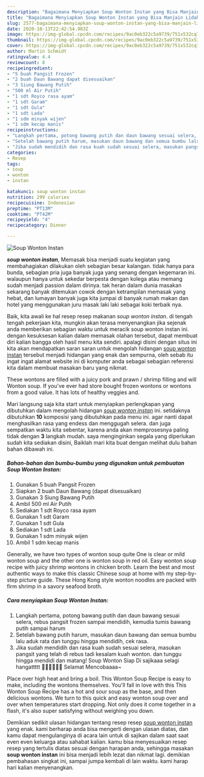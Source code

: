 ```yaml
---
description: "Bagaimana Menyiapkan Soup Wonton Instan yang Bisa Manjain Lidah"
title: "Bagaimana Menyiapkan Soup Wonton Instan yang Bisa Manjain Lidah"
slug: 2577-bagaimana-menyiapkan-soup-wonton-instan-yang-bisa-manjain-lidah
date: 2020-10-13T22:42:54.983Z
image: https://img-global.cpcdn.com/recipes/9ac0eb322c5a9739/751x532cq70/soup-wonton-instan-foto-resep-utama.jpg
thumbnail: https://img-global.cpcdn.com/recipes/9ac0eb322c5a9739/751x532cq70/soup-wonton-instan-foto-resep-utama.jpg
cover: https://img-global.cpcdn.com/recipes/9ac0eb322c5a9739/751x532cq70/soup-wonton-instan-foto-resep-utama.jpg
author: Martin Schmidt
ratingvalue: 4.4
reviewcount: 8
recipeingredient:
- "5 buah Pangsit Frozen"
- "2 buah Daun Bawang dapat disesuaikan"
- "3 Siung Bawang Putih"
- "500 ml Air Putih"
- "1 sdt Royco rasa ayam"
- "1 sdt Garam"
- "1 sdt Gula"
- "1 sdt Lada"
- "1 sdm minyak wijen"
- "1 sdm kecap manis"
recipeinstructions:
- "Langkah pertama, potong bawang putih dan daun bawang sesuai selera, rebus pangsit frozen sampai mendidih, kemudia tumis bawang putih sampai harum"
- "Setelah bawang putih harum, masukan daun bawang dan semua bumbu lalu aduk rata dan tunggu hingga mendidih, cek rasa."
- "Jika sudah mendidih dan rasa kuah sudah sesuai selera, masukan pangsit yang telah di rebus tadi kesalam kuah wonton. dan tunggu hingga mendidi dan matang! Soup Wonton Siap Di sajikaaa selagi hangattttt 👩🏻‍🍳👍🏻💕 Selamat Mencobaaaa~"
categories:
- Resep
tags:
- soup
- wonton
- instan

katakunci: soup wonton instan 
nutrition: 299 calories
recipecuisine: Indonesian
preptime: "PT13M"
cooktime: "PT42M"
recipeyield: "4"
recipecategory: Dinner

---
```



![Soup Wonton Instan](https://img-global.cpcdn.com/recipes/9ac0eb322c5a9739/751x532cq70/soup-wonton-instan-foto-resep-utama.jpg)

<b><i>soup wonton instan</i></b>, Memasak bisa menjadi suatu kegiatan yang membahagiakan dilakukan oleh sebagian besar kalangan. tidak hanya para bunda, sebagian pria juga banyak juga yang senang dengan kegemaran ini. walaupun hanya untuk sekedar berpesta dengan kolega atau memang sudah menjadi passion dalam dirinya. tak heran dalam dunia masakan sekarang banyak ditemukan cowok dengan ketrampilan memasak yang hebat, dan lumayan banyak juga kita jumpai di banyak rumah makan dan hotel yang menggunakan juru masak laki laki sebagai koki terbaik nya.

Baik, kita awali ke hal resep resep makanan <i>soup wonton instan</i>. di tengah tengah pekerjaan kita, mungkin akan terasa menyenangkan jika sejenak anda memberikan sebagian waktu untuk meracik soup wonton instan ini. dengan kesuksesan kalian dalam memasak olahan tersebut, dapat membuat diri kalian bangga oleh hasil menu kita sendiri. apalagi disini dengan situs ini kita akan mendapatkan saran saran untuk mengolah hidangan <u>soup wonton instan</u> tersebut menjadi hidangan yang enak dan sempurna, oleh sebab itu ingat ingat alamat website ini di komputer anda sebagai sebagian referensi kita dalam membuat masakan baru yang nikmat.

These wontons are filled with a juicy pork and prawn / shrimp filling and will Wonton soup. If you&#39;ve ever had store bought frozen wontons or wontons from a good value. It has lots of healthy veggies and.


Mari langsung saja kita start untuk menyiapkan perlengkapan yang dibutuhkan dalam mengolah hidangan <u><i>soup wonton instan</i></u> ini. setidaknya dibutuhkan <b>10</b> komposisi yang dibutuhkan pada menu ini. agar nanti dapat menghasilkan rasa yang endess dan menggugah selera. dan juga sempatkan waktu kita sebentar, karena anda akan memprosesnya paling tidak dengan <b>3</b> langkah mudah. saya menginginkan segala yang diperlukan sudah kita sediakan disini, Baiklah mari kita buat dengan melihat dulu bahan bahan dibawah ini.

<!--inarticleads1-->

##### Bahan-bahan dan bumbu-bumbu yang digunakan untuk pembuatan Soup Wonton Instan:

1. Gunakan 5 buah Pangsit Frozen
1. Siapkan 2 buah Daun Bawang (dapat disesuaikan)
1. Gunakan 3 Siung Bawang Putih
1. Ambil 500 ml Air Putih
1. Sediakan 1 sdt Royco rasa ayam
1. Gunakan 1 sdt Garam
1. Gunakan 1 sdt Gula
1. Sediakan 1 sdt Lada
1. Gunakan 1 sdm minyak wijen
1. Ambil 1 sdm kecap manis


Generally, we have two types of wonton soup quite One is clear or mild wonton soup and the other one is wonton soup in red oil. Easy wonton soup recipe with juicy shrimp wontons in chicken broth. Learn the best and most authentic ways to make this classic Chinese soup at home with my step-by-step picture guide. These Hong Kong style wonton noodles are packed with firm shrimp in a savory seafood broth. 

<!--inarticleads2-->

##### Cara menyiapkan Soup Wonton Instan:

1. Langkah pertama, potong bawang putih dan daun bawang sesuai selera, rebus pangsit frozen sampai mendidih, kemudia tumis bawang putih sampai harum
1. Setelah bawang putih harum, masukan daun bawang dan semua bumbu lalu aduk rata dan tunggu hingga mendidih, cek rasa.
1. Jika sudah mendidih dan rasa kuah sudah sesuai selera, masukan pangsit yang telah di rebus tadi kesalam kuah wonton. dan tunggu hingga mendidi dan matang! Soup Wonton Siap Di sajikaaa selagi hangattttt 👩🏻‍🍳👍🏻💕 Selamat Mencobaaaa~


Place over high heat and bring a boil. This Wonton Soup Recipe is easy to make, including the wontons themselves. You&#39;ll fall in love with this This Wonton Soup Recipe has a hot and sour soup as the base, and then delicious wontons. We turn to this quick and easy wonton soup over and over when temperatures start dropping. Not only does it come together in a flash, it&#39;s also super satisfying without weighing you down. 

Demikian sedikit ulasan hidangan tentang resep resep <u>soup wonton instan</u> yang enak. kami berharap anda bisa mengerti dengan ulasan diatas, dan kamu dapat mengulanginya di acara lain untuk di sajikan dalam saat saat even even keluarga atau sahabat kalian. kamu bisa menyesuaikan resep resep yang tertulis diatas sesuai dengan harapan anda, sehingga masakan <b>soup wonton instan</b> ini bisa menjadi lebih lezat dan nikmat lagi. demikian pembahasan singkat ini, sampai jumpa kembali di lain waktu. kami harap hari kalian menyenangkan.
